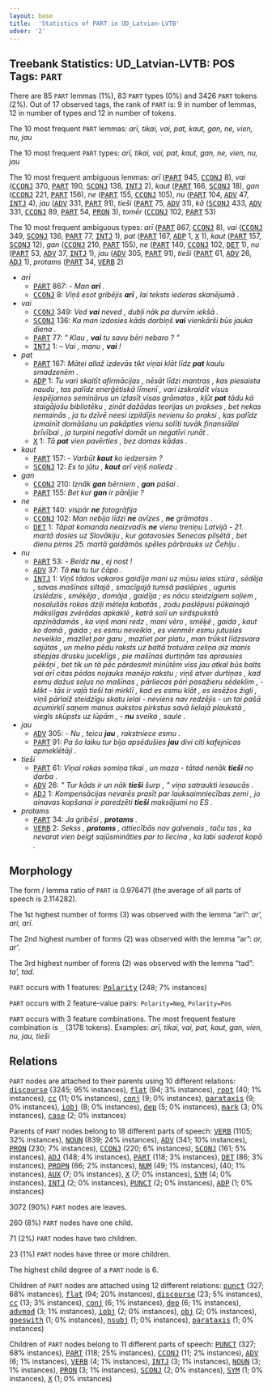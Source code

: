 ```yaml
---
layout: base
title:  'Statistics of PART in UD_Latvian-LVTB'
udver: '2'
---
```


## Treebank Statistics: UD_Latvian-LVTB: POS Tags: `PART`

There are 85 `PART` lemmas (1%), 83 `PART` types (0%) and 3426 `PART` tokens (2%).
Out of 17 observed tags, the rank of `PART` is: 9 in number of lemmas, 12 in number of types and 12 in number of tokens.

The 10 most frequent `PART` lemmas: <em>arī, tikai, vai, pat, kaut, gan, ne, vien, nu, jau</em>

The 10 most frequent `PART` types:  <em>arī, tikai, vai, pat, kaut, gan, ne, vien, nu, jau</em>

The 10 most frequent ambiguous lemmas: <em>arī</em> (<tt><a href="lv_lvtb-pos-PART.html">PART</a></tt> 945, <tt><a href="lv_lvtb-pos-CCONJ.html">CCONJ</a></tt> 8), <em>vai</em> (<tt><a href="lv_lvtb-pos-CCONJ.html">CCONJ</a></tt> 370, <tt><a href="lv_lvtb-pos-PART.html">PART</a></tt> 190, <tt><a href="lv_lvtb-pos-SCONJ.html">SCONJ</a></tt> 138, <tt><a href="lv_lvtb-pos-INTJ.html">INTJ</a></tt> 2), <em>kaut</em> (<tt><a href="lv_lvtb-pos-PART.html">PART</a></tt> 166, <tt><a href="lv_lvtb-pos-SCONJ.html">SCONJ</a></tt> 18), <em>gan</em> (<tt><a href="lv_lvtb-pos-CCONJ.html">CCONJ</a></tt> 221, <tt><a href="lv_lvtb-pos-PART.html">PART</a></tt> 156), <em>ne</em> (<tt><a href="lv_lvtb-pos-PART.html">PART</a></tt> 155, <tt><a href="lv_lvtb-pos-CCONJ.html">CCONJ</a></tt> 105), <em>nu</em> (<tt><a href="lv_lvtb-pos-PART.html">PART</a></tt> 104, <tt><a href="lv_lvtb-pos-ADV.html">ADV</a></tt> 47, <tt><a href="lv_lvtb-pos-INTJ.html">INTJ</a></tt> 4), <em>jau</em> (<tt><a href="lv_lvtb-pos-ADV.html">ADV</a></tt> 331, <tt><a href="lv_lvtb-pos-PART.html">PART</a></tt> 91), <em>tieši</em> (<tt><a href="lv_lvtb-pos-PART.html">PART</a></tt> 75, <tt><a href="lv_lvtb-pos-ADV.html">ADV</a></tt> 31), <em>kā</em> (<tt><a href="lv_lvtb-pos-SCONJ.html">SCONJ</a></tt> 433, <tt><a href="lv_lvtb-pos-ADV.html">ADV</a></tt> 331, <tt><a href="lv_lvtb-pos-CCONJ.html">CCONJ</a></tt> 89, <tt><a href="lv_lvtb-pos-PART.html">PART</a></tt> 54, <tt><a href="lv_lvtb-pos-PRON.html">PRON</a></tt> 3), <em>tomēr</em> (<tt><a href="lv_lvtb-pos-CCONJ.html">CCONJ</a></tt> 102, <tt><a href="lv_lvtb-pos-PART.html">PART</a></tt> 53)

The 10 most frequent ambiguous types:  <em>arī</em> (<tt><a href="lv_lvtb-pos-PART.html">PART</a></tt> 867, <tt><a href="lv_lvtb-pos-CCONJ.html">CCONJ</a></tt> 8), <em>vai</em> (<tt><a href="lv_lvtb-pos-CCONJ.html">CCONJ</a></tt> 349, <tt><a href="lv_lvtb-pos-SCONJ.html">SCONJ</a></tt> 136, <tt><a href="lv_lvtb-pos-PART.html">PART</a></tt> 77, <tt><a href="lv_lvtb-pos-INTJ.html">INTJ</a></tt> 1), <em>pat</em> (<tt><a href="lv_lvtb-pos-PART.html">PART</a></tt> 167, <tt><a href="lv_lvtb-pos-ADP.html">ADP</a></tt> 1, <tt><a href="lv_lvtb-pos-X.html">X</a></tt> 1), <em>kaut</em> (<tt><a href="lv_lvtb-pos-PART.html">PART</a></tt> 157, <tt><a href="lv_lvtb-pos-SCONJ.html">SCONJ</a></tt> 12), <em>gan</em> (<tt><a href="lv_lvtb-pos-CCONJ.html">CCONJ</a></tt> 210, <tt><a href="lv_lvtb-pos-PART.html">PART</a></tt> 155), <em>ne</em> (<tt><a href="lv_lvtb-pos-PART.html">PART</a></tt> 140, <tt><a href="lv_lvtb-pos-CCONJ.html">CCONJ</a></tt> 102, <tt><a href="lv_lvtb-pos-DET.html">DET</a></tt> 1), <em>nu</em> (<tt><a href="lv_lvtb-pos-PART.html">PART</a></tt> 53, <tt><a href="lv_lvtb-pos-ADV.html">ADV</a></tt> 37, <tt><a href="lv_lvtb-pos-INTJ.html">INTJ</a></tt> 1), <em>jau</em> (<tt><a href="lv_lvtb-pos-ADV.html">ADV</a></tt> 305, <tt><a href="lv_lvtb-pos-PART.html">PART</a></tt> 91), <em>tieši</em> (<tt><a href="lv_lvtb-pos-PART.html">PART</a></tt> 61, <tt><a href="lv_lvtb-pos-ADV.html">ADV</a></tt> 26, <tt><a href="lv_lvtb-pos-ADJ.html">ADJ</a></tt> 1), <em>protams</em> (<tt><a href="lv_lvtb-pos-PART.html">PART</a></tt> 34, <tt><a href="lv_lvtb-pos-VERB.html">VERB</a></tt> 2)


* <em>arī</em>
  * <tt><a href="lv_lvtb-pos-PART.html">PART</a></tt> 867: <em>- Man <b>arī</b> .</em>
  * <tt><a href="lv_lvtb-pos-CCONJ.html">CCONJ</a></tt> 8: <em>Viņš esot gribējis <b>arī</b> , lai teksts iederas skanējumā .</em>
* <em>vai</em>
  * <tt><a href="lv_lvtb-pos-CCONJ.html">CCONJ</a></tt> 349: <em>Ved <b>vai</b> neved , dubļi nāk pa durvīm iekšā .</em>
  * <tt><a href="lv_lvtb-pos-SCONJ.html">SCONJ</a></tt> 136: <em>Ka man izdosies kāds darbiņš <b>vai</b> vienkārši būs jauka diena .</em>
  * <tt><a href="lv_lvtb-pos-PART.html">PART</a></tt> 77: <em>" Klau , <b>vai</b> tu savu bēri nebaro ? "</em>
  * <tt><a href="lv_lvtb-pos-INTJ.html">INTJ</a></tt> 1: <em>– Vai , manu , <b>vai</b> !</em>
* <em>pat</em>
  * <tt><a href="lv_lvtb-pos-PART.html">PART</a></tt> 167: <em>Mātei allaž izdevās tikt viņai klāt līdz <b>pat</b> kaulu smadzenēm .</em>
  * <tt><a href="lv_lvtb-pos-ADP.html">ADP</a></tt> 1: <em>Tu vari skaitīt afirmācijas , nēsāt līdzi mantras , kas piesaista naudu , tas palīdz enerģētiskā līmenī , vari izskraidīt visus iespējamos seminārus un izlasīt visas grāmatas , kļūt <b>pat</b> tādu kā staigājošu bibliotēku , zināt dažādas teorijas un prakses , bet nekas nemainās , ja tu dzīvē neesi izpildījis nevienu šo praksi , kas palīdz izmainīt domāšanu un pakāpties vienu solīti tuvāk finansiālai brīvībai , ja turpini negatīvi domāt un negatīvi runāt .</em>
  * <tt><a href="lv_lvtb-pos-X.html">X</a></tt> 1: <em>Tā <b>pat</b> vien pavērties , bez domas kādas .</em>
* <em>kaut</em>
  * <tt><a href="lv_lvtb-pos-PART.html">PART</a></tt> 157: <em>- Varbūt <b>kaut</b> ko iedzersim ?</em>
  * <tt><a href="lv_lvtb-pos-SCONJ.html">SCONJ</a></tt> 12: <em>Es to jūtu , <b>kaut</b> arī viņš noliedz .</em>
* <em>gan</em>
  * <tt><a href="lv_lvtb-pos-CCONJ.html">CCONJ</a></tt> 210: <em>Iznāk <b>gan</b> bērniem , <b>gan</b> pašai .</em>
  * <tt><a href="lv_lvtb-pos-PART.html">PART</a></tt> 155: <em>Bet kur <b>gan</b> ir pārējie ?</em>
* <em>ne</em>
  * <tt><a href="lv_lvtb-pos-PART.html">PART</a></tt> 140: <em>vispār <b>ne</b> fotogrāfija</em>
  * <tt><a href="lv_lvtb-pos-CCONJ.html">CCONJ</a></tt> 102: <em>Man nebija līdzi <b>ne</b> avīzes , <b>ne</b> grāmatas .</em>
  * <tt><a href="lv_lvtb-pos-DET.html">DET</a></tt> 1: <em>Tāpat komanda neaizvadīs <b>ne</b> vienu treniņu Latvijā - 21. martā dosies uz Slovākiju , kur gatavosies Senecas pilsētā , bet dienu pirms 25. martā gaidāmās spēles pārbrauks uz Čehiju .</em>
* <em>nu</em>
  * <tt><a href="lv_lvtb-pos-PART.html">PART</a></tt> 53: <em>- Beidz <b>nu</b> , ej nost !</em>
  * <tt><a href="lv_lvtb-pos-ADV.html">ADV</a></tt> 37: <em>Tā <b>nu</b> tu tur čāpo .</em>
  * <tt><a href="lv_lvtb-pos-INTJ.html">INTJ</a></tt> 1: <em>Viņš tādos vakaros gaidīja mani uz mūsu ielas stūra , sēdēja , savas mašīnas siltajā , smacīgajā tumsā paslēpies , ugunis izslēdzis , smēķēja , domāja , gaidīja ; es nācu steidzīgiem soļiem , nosalušās rokas dziļi mēteļa kabatās , zodu paslēpusi pūkainajā mākslīgas zvērādas apkaklē , katrā solī un sirdspukstā apzinādamās , ka viņš mani redz , mani vēro , smēķē , gaida , kaut ko domā , gaida ; es esmu neveikla , es vienmēr esmu jutusies neveikla , mazliet par garu , mazliet par platu , man trūkst līdzsvara sajūtas , un melno pēdu raksts uz baltā trotuāra celiņa aiz manis stiepjas drusku juceklīgs , pie mašīnas durtiņām tas aprausies pēkšņi , bet tik un tā pēc pārdesmit minūtēm viss jau atkal būs balts vai arī citas pēdas nojauks manējo rakstu ; viņš atver durtiņas , kad esmu dažus soļus no mašīnas , pārliecas pāri pasažieru sēdeklim , - klikt - tās ir vaļā tieši tai mirklī , kad es esmu klāt , es iesēžos žigli , viņš pārlaiž steidzīgu skatu ielai - neviens nav redzējis - un tai pašā acumirklī saņem manus aukstos pirkstus savā lielajā plaukstā , viegls skūpsts uz lūpām , - <b>nu</b> sveika , saule .</em>
* <em>jau</em>
  * <tt><a href="lv_lvtb-pos-ADV.html">ADV</a></tt> 305: <em>- Nu , teicu <b>jau</b> , rakstniece esmu .</em>
  * <tt><a href="lv_lvtb-pos-PART.html">PART</a></tt> 91: <em>Pa šo laiku tur bija apsēdušies <b>jau</b> divi citi kafejnīcas apmeklētāji .</em>
* <em>tieši</em>
  * <tt><a href="lv_lvtb-pos-PART.html">PART</a></tt> 61: <em>Viņai rokas somiņa tikai , un maza - tātad nenāk <b>tieši</b> no darba .</em>
  * <tt><a href="lv_lvtb-pos-ADV.html">ADV</a></tt> 26: <em>" Tur kāds ir un nāk <b>tieši</b> šurp , " viņa satraukti iesaucās .</em>
  * <tt><a href="lv_lvtb-pos-ADJ.html">ADJ</a></tt> 1: <em>Kompensācijas nevarēs prasīt par lauksaimniecības zemi , jo ainavas kopšanai ir paredzēti <b>tieši</b> maksājumi no ES .</em>
* <em>protams</em>
  * <tt><a href="lv_lvtb-pos-PART.html">PART</a></tt> 34: <em>Ja gribēsi , <b>protams</b> .</em>
  * <tt><a href="lv_lvtb-pos-VERB.html">VERB</a></tt> 2: <em>Sekss , <b>protams</b> , attiecībās nav galvenais , taču tas , ka nevarat vien beigt sajūsmināties par to liecina , ka labi saderat kopā .</em>

## Morphology

The form / lemma ratio of `PART` is 0.976471 (the average of all parts of speech is 2.114282).

The 1st highest number of forms (3) was observed with the lemma “arī”: <em>ar', ari, arī</em>.

The 2nd highest number of forms (2) was observed with the lemma “ar”: <em>ar, ar'</em>.

The 3rd highest number of forms (2) was observed with the lemma “tad”: <em>ta', tad</em>.

`PART` occurs with 1 features: <tt><a href="lv_lvtb-feat-Polarity.html">Polarity</a></tt> (248; 7% instances)

`PART` occurs with 2 feature-value pairs: `Polarity=Neg`, `Polarity=Pos`

`PART` occurs with 3 feature combinations.
The most frequent feature combination is `_` (3178 tokens).
Examples: <em>arī, tikai, vai, pat, kaut, gan, vien, nu, jau, tieši</em>


## Relations

`PART` nodes are attached to their parents using 10 different relations: <tt><a href="lv_lvtb-dep-discourse.html">discourse</a></tt> (3245; 95% instances), <tt><a href="lv_lvtb-dep-flat.html">flat</a></tt> (94; 3% instances), <tt><a href="lv_lvtb-dep-root.html">root</a></tt> (40; 1% instances), <tt><a href="lv_lvtb-dep-cc.html">cc</a></tt> (11; 0% instances), <tt><a href="lv_lvtb-dep-conj.html">conj</a></tt> (9; 0% instances), <tt><a href="lv_lvtb-dep-parataxis.html">parataxis</a></tt> (9; 0% instances), <tt><a href="lv_lvtb-dep-iobj.html">iobj</a></tt> (8; 0% instances), <tt><a href="lv_lvtb-dep-dep.html">dep</a></tt> (5; 0% instances), <tt><a href="lv_lvtb-dep-mark.html">mark</a></tt> (3; 0% instances), <tt><a href="lv_lvtb-dep-case.html">case</a></tt> (2; 0% instances)

Parents of `PART` nodes belong to 18 different parts of speech: <tt><a href="lv_lvtb-pos-VERB.html">VERB</a></tt> (1105; 32% instances), <tt><a href="lv_lvtb-pos-NOUN.html">NOUN</a></tt> (839; 24% instances), <tt><a href="lv_lvtb-pos-ADV.html">ADV</a></tt> (341; 10% instances), <tt><a href="lv_lvtb-pos-PRON.html">PRON</a></tt> (230; 7% instances), <tt><a href="lv_lvtb-pos-CCONJ.html">CCONJ</a></tt> (220; 6% instances), <tt><a href="lv_lvtb-pos-SCONJ.html">SCONJ</a></tt> (161; 5% instances), <tt><a href="lv_lvtb-pos-ADJ.html">ADJ</a></tt> (148; 4% instances), <tt><a href="lv_lvtb-pos-PART.html">PART</a></tt> (118; 3% instances), <tt><a href="lv_lvtb-pos-DET.html">DET</a></tt> (86; 3% instances), <tt><a href="lv_lvtb-pos-PROPN.html">PROPN</a></tt> (66; 2% instances), <tt><a href="lv_lvtb-pos-NUM.html">NUM</a></tt> (49; 1% instances),  (40; 1% instances), <tt><a href="lv_lvtb-pos-AUX.html">AUX</a></tt> (7; 0% instances), <tt><a href="lv_lvtb-pos-X.html">X</a></tt> (7; 0% instances), <tt><a href="lv_lvtb-pos-SYM.html">SYM</a></tt> (4; 0% instances), <tt><a href="lv_lvtb-pos-INTJ.html">INTJ</a></tt> (2; 0% instances), <tt><a href="lv_lvtb-pos-PUNCT.html">PUNCT</a></tt> (2; 0% instances), <tt><a href="lv_lvtb-pos-ADP.html">ADP</a></tt> (1; 0% instances)

3072 (90%) `PART` nodes are leaves.

260 (8%) `PART` nodes have one child.

71 (2%) `PART` nodes have two children.

23 (1%) `PART` nodes have three or more children.

The highest child degree of a `PART` node is 6.

Children of `PART` nodes are attached using 12 different relations: <tt><a href="lv_lvtb-dep-punct.html">punct</a></tt> (327; 68% instances), <tt><a href="lv_lvtb-dep-flat.html">flat</a></tt> (94; 20% instances), <tt><a href="lv_lvtb-dep-discourse.html">discourse</a></tt> (23; 5% instances), <tt><a href="lv_lvtb-dep-cc.html">cc</a></tt> (13; 3% instances), <tt><a href="lv_lvtb-dep-conj.html">conj</a></tt> (6; 1% instances), <tt><a href="lv_lvtb-dep-dep.html">dep</a></tt> (6; 1% instances), <tt><a href="lv_lvtb-dep-advmod.html">advmod</a></tt> (3; 1% instances), <tt><a href="lv_lvtb-dep-iobj.html">iobj</a></tt> (2; 0% instances), <tt><a href="lv_lvtb-dep-obj.html">obj</a></tt> (2; 0% instances), <tt><a href="lv_lvtb-dep-goeswith.html">goeswith</a></tt> (1; 0% instances), <tt><a href="lv_lvtb-dep-nsubj.html">nsubj</a></tt> (1; 0% instances), <tt><a href="lv_lvtb-dep-parataxis.html">parataxis</a></tt> (1; 0% instances)

Children of `PART` nodes belong to 11 different parts of speech: <tt><a href="lv_lvtb-pos-PUNCT.html">PUNCT</a></tt> (327; 68% instances), <tt><a href="lv_lvtb-pos-PART.html">PART</a></tt> (118; 25% instances), <tt><a href="lv_lvtb-pos-CCONJ.html">CCONJ</a></tt> (11; 2% instances), <tt><a href="lv_lvtb-pos-ADV.html">ADV</a></tt> (6; 1% instances), <tt><a href="lv_lvtb-pos-VERB.html">VERB</a></tt> (4; 1% instances), <tt><a href="lv_lvtb-pos-INTJ.html">INTJ</a></tt> (3; 1% instances), <tt><a href="lv_lvtb-pos-NOUN.html">NOUN</a></tt> (3; 1% instances), <tt><a href="lv_lvtb-pos-PRON.html">PRON</a></tt> (3; 1% instances), <tt><a href="lv_lvtb-pos-SCONJ.html">SCONJ</a></tt> (2; 0% instances), <tt><a href="lv_lvtb-pos-SYM.html">SYM</a></tt> (1; 0% instances), <tt><a href="lv_lvtb-pos-X.html">X</a></tt> (1; 0% instances)

